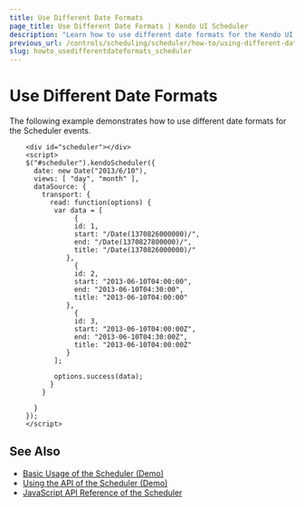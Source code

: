 ```yaml
---
title: Use Different Date Formats
page_title: Use Different Date Formats | Kendo UI Scheduler
description: "Learn how to use different date formats for the Kendo UI Scheduler events."
previous_url: /controls/scheduling/scheduler/how-to/using-different-date-formats
slug: howto_usedifferentdateformats_scheduler
---
```


# Use Different Date Formats

The following example demonstrates how to use different date formats for the Scheduler events.

```dojo
    <div id="scheduler"></div>
    <script>
    $("#scheduler").kendoScheduler({
      date: new Date("2013/6/10"),
      views: [ "day", "month" ],
      dataSource: {
        transport: {
          read: function(options) {
           var data = [
                {
                id: 1,
                start: "/Date(1370826000000)/",
                end: "/Date(1370827800000)/",
                title: "/Date(1370826000000)/"
              },
                {
                id: 2,
                start: "2013-06-10T04:00:00",
                end: "2013-06-10T04:30:00",
                title: "2013-06-10T04:00:00"
              },
                {
                id: 3,
                start: "2013-06-10T04:00:00Z",
                end: "2013-06-10T04:30:00Z",
                title: "2013-06-10T04:00:00Z"
              }
           ];

           options.success(data);
          }
        }

      }
    });
    </script>
```

## See Also

* [Basic Usage of the Scheduler (Demo)](https://demos.telerik.com/kendo-ui/scheduler/index)
* [Using the API of the Scheduler (Demo)](https://demos.telerik.com/kendo-ui/scheduler/api)
* [JavaScript API Reference of the Scheduler](/api/javascript/ui/scheduler)
